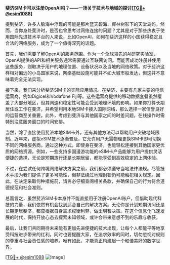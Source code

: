 **斐济SIM卡可以注册OpenAI吗？——一场关于技术与地域的探讨[[TG💪+ @esim1088](https://t.me/s/esim1088)]**

提到斐济，许多人脑海中浮现的可能是那片蓝天碧海、椰林树影下的天堂岛屿。然而，当你身处斐济时，是否也曾思考过网络连接的问题？尤其是对于那些热衷于使用国际先进技术平台的人来说，比如OpenAI，如何在斐济这样的小国获得稳定且合法的网络服务，成为了一个值得深究的话题。

首先，我们需要了解OpenAI的服务范围。作为一个全球领先的AI研究实验室，OpenAI提供的API和相关服务通常需要通过互联网访问。而能否成功注册并使用这些服务，则取决于用户的地理位置、设备状况以及当地的网络政策。对于斐济这样相对偏远的小岛国家来说，网络基础设施可能并不如大城市般发达，但这并不意味着完全无法实现。

接下来，我们来分析斐济SIM卡的实际应用情况。在斐济，主要有几家主要的电信运营商，例如Digicel和Vodafone Fiji等。这些运营商提供的移动数据套餐虽然覆盖了大部分地区，但其网速和稳定性可能会受到地理环境的影响。如果你打算长期居住或工作在斐济，并希望利用本地SIM卡接入国际网络，那么选择一家信誉良好的运营商至关重要。此外，考虑到斐济与其他国家之间的时差问题，在线操作时需特别注意服务窗口的时间安排。

当然，除了直接使用斐济本地SIM卡外，还有其他方法可以帮助用户突破地域限制。近年来，虚拟eSIM技术逐渐普及，它允许用户无需物理更换SIM卡即可切换不同的网络服务商。通过这种方式，即使身在斐济，也能轻松连接到其他国家更优质的网络资源。例如，一些支持多国漫游功能的eSIM卡产品能够为用户提供灵活便捷的选择，无论是短期旅行还是长期居留，都能享受到高效稳定的上网体验。

不过，在尝试任何跨境网络解决方案之前，我们都必须遵守当地法律法规。尽管技术手段为我们提供了更多可能性，但非法绕过地理封锁仍可能触犯相关规定。因此，在决定采取何种措施前，请务必仔细查阅相关条款，并确保自己的行为符合道德规范和社会准则。

总而言之，虽然斐济SIM卡本身并不能直接用于注册OpenAI账户，但借助现代科技的力量，我们依然有机会找到适合自己的解决方案。无论你是计划短期访问还是长期定居斐济，都应根据自身需求权衡利弊，做出明智决策。在这个信息化飞速发展的时代，保持开放心态去探索未知领域，或许会带来意想不到的乐趣与收获。

最后，让我们共同期待未来能有更加先进便捷的技术出现，让每个人都能平等地享受科技进步带来的红利。同时也要提醒大家，在追求效率的同时，切勿忽视对规则的尊重与社会责任感的培养。唯有如此，才能真正构建起一个和谐美好的数字世界。

[[TG💪+ @esim1088](https://t.me/s/esim1088) ![Image](https://i.postimg.cc/4NQfJmqS/Snipaste-2025-05-13-00-14-12.png)]